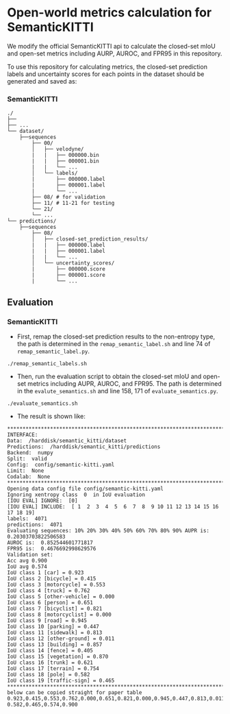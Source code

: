 # Open-world metrics calculation for SemanticKITTI

We modify the official SemanticKITTI api to calculate the closed-set mIoU and open-set metrics
including AURP, AUROC, and FPR95 in this repository.

To use this repository for calculating metrics, the closed-set prediction labels and uncertainty scores
for each points in the dataset should be generated and saved as:
### SemanticKITTI
```
./
├── 
├── ...
└── dataset/
    ├──sequences
        ├── 00/           
        │   ├── velodyne/	
        |   |	├── 000000.bin
        |   |	├── 000001.bin
        |   |	└── ...
        │   └── labels/ 
        |       ├── 000000.label
        |       ├── 000001.label
        |       └── ...
        ├── 08/ # for validation
        ├── 11/ # 11-21 for testing
        └── 21/
	    └── ...
└── predictions/
    ├──sequences
        ├── 08/           
        │   ├── closed-set_prediction_results/	
        |   |	├── 000000.label
        |   |	├── 000001.label
        |   |	└── ...
        │   └── uncertainty_scores/ 
        |       ├── 000000.score
        |       ├── 000001.score
        |       └── ...
```

## Evaluation
### SemanticKITTI
- First, remap the closed-set prediction results to the non-entropy type, the path is determined
in the `remap_semantic_label.sh` and line 74 of `remap_semantic_label.py`.
```
./remap_semantic_labels.sh
```
- Then, run the evaluation script to obtain the closed-set mIoU and open-set metrics including AUPR,
AUROC, and FPR95. The path is determined in the `evalute_semantics.sh` and line 158, 171 of `evaluate_semantics.py`.
```
./evaluate_semantics.sh
```
- The result is shown like:
```
********************************************************************************
INTERFACE:
Data:  /harddisk/semantic_kitti/dataset
Predictions:  /harddisk/semantic_kitti/predictions
Backend:  numpy
Split:  valid
Config:  config/semantic-kitti.yaml
Limit:  None
Codalab:  None
********************************************************************************
Opening data config file config/semantic-kitti.yaml
Ignoring xentropy class  0  in IoU evaluation
[IOU EVAL] IGNORE:  [0]
[IOU EVAL] INCLUDE:  [ 1  2  3  4  5  6  7  8  9 10 11 12 13 14 15 16 17 18 19]
labels:  4071
predictions:  4071
Evaluating sequences: 10% 20% 30% 40% 50% 60% 70% 80% 90% AUPR is:  0.20303703822506583
AUROC is:  0.852544601771817
FPR95 is:  0.4676692998629576
Validation set:
Acc avg 0.900
IoU avg 0.574
IoU class 1 [car] = 0.923
IoU class 2 [bicycle] = 0.415
IoU class 3 [motorcycle] = 0.553
IoU class 4 [truck] = 0.762
IoU class 5 [other-vehicle] = 0.000
IoU class 6 [person] = 0.651
IoU class 7 [bicyclist] = 0.821
IoU class 8 [motorcyclist] = 0.000
IoU class 9 [road] = 0.945
IoU class 10 [parking] = 0.447
IoU class 11 [sidewalk] = 0.813
IoU class 12 [other-ground] = 0.011
IoU class 13 [building] = 0.857
IoU class 14 [fence] = 0.405
IoU class 15 [vegetation] = 0.870
IoU class 16 [trunk] = 0.621
IoU class 17 [terrain] = 0.754
IoU class 18 [pole] = 0.582
IoU class 19 [traffic-sign] = 0.465
********************************************************************************
below can be copied straight for paper table
0.923,0.415,0.553,0.762,0.000,0.651,0.821,0.000,0.945,0.447,0.813,0.011,0.857,0.405,0.870,0.621,0.754,
0.582,0.465,0.574,0.900

```